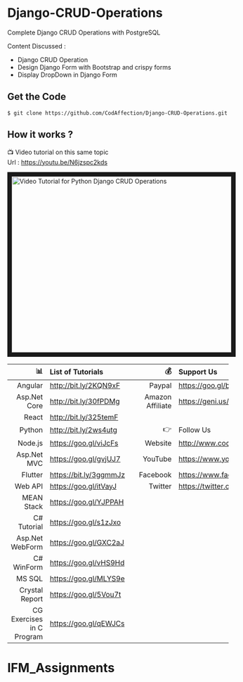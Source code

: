 # Django-CRUD-Operations
Complete Django CRUD Operations with PostgreSQL

Content Discussed :
 - Django CRUD Operation
 - Design Django Form with Bootstrap and crispy forms
 - Display DropDown in Django Form 

## Get the Code

```
$ git clone https://github.com/CodAffection/Django-CRUD-Operations.git
```

 ## How it works ?
 
 :tv: Video tutorial on this same topic  
 Url : https://youtu.be/N6jzspc2kds
 
<a href="http://www.youtube.com/watch?feature=player_embedded&v=N6jzspc2kds
" target="_blank"><img src="http://img.youtube.com/vi/N6jzspc2kds/0.jpg" 
alt="Video Tutorial for Python Django CRUD Operations" width="500" height="400" border="10" /></a>


| :bar_chart:               |  List of Tutorials   |   | :moneybag:           | Support Us                           |
|--------------------------:|:---------------------|---|---------------------:|:-------------------------------------|
| Angular                   |http://bit.ly/2KQN9xF |   |Paypal                | https://goo.gl/bPcyXW                |
| Asp.Net Core              |http://bit.ly/30fPDMg |   |Amazon   Affiliate    | https://geni.us/JDzpE                |
| React                     |http://bit.ly/325temF |   |
| Python                    |http://bit.ly/2ws4utg |   | :point_right:        | Follow Us                            |
| Node.js                   |https://goo.gl/viJcFs |   |Website               |http://www.codaffection.com          |
| Asp.Net MVC               |https://goo.gl/gvjUJ7 |   |YouTube               |https://www.youtube.com/codaffection  |
| Flutter                   |https://bit.ly/3ggmmJz|   |Facebook              |https://www.facebook.com/codaffection |
| Web API                   |https://goo.gl/itVayJ |   |Twitter               |https://twitter.com/CodAffection      |
| MEAN Stack                |https://goo.gl/YJPPAH |   |
| C# Tutorial               |https://goo.gl/s1zJxo |   |
| Asp.Net WebForm           |https://goo.gl/GXC2aJ |   |
| C# WinForm                |https://goo.gl/vHS9Hd |   |
| MS SQL                    |https://goo.gl/MLYS9e |   |
| Crystal Report            |https://goo.gl/5Vou7t |   |
| CG Exercises in C Program |https://goo.gl/qEWJCs |   |
# IFM_Assignments
